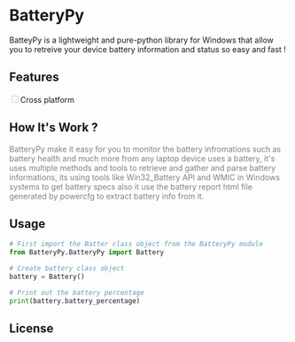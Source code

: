 <!-- GitHub README.md -->

<h1>BatteryPy</h1>

<p>
BatteyPy is a lightweight and pure-python library for Windows that allow you to retreive your device battery information and status so easy and fast !
</p>

<h2>Features</h2>
<input type="checkbox" disabled>Cross platform</input>

<h2>How It's Work ?</h2>
<p1 style="color: gray;">BatteryPy make it easy for you to monitor the battery infromations such as battery health and much more from any laptop device uses a battery,  it's uses multiple methods and tools to retrieve and gather and parse battery informations, its using tools like Win32_Battery API and WMIC in Windows systems to get battery specs also it use the battery report html file generated by powercfg to extract battery info from it.
</p1>


Usage
-----
~~~python
# First import the Batter class object from the BatteryPy module
from BatteryPy.BatteryPy import Battery

# Create battery class object
battery = Battery()

# Print out the battery percentage
print(battery.battery_percentage)

~~~

<h2>License</h2>
